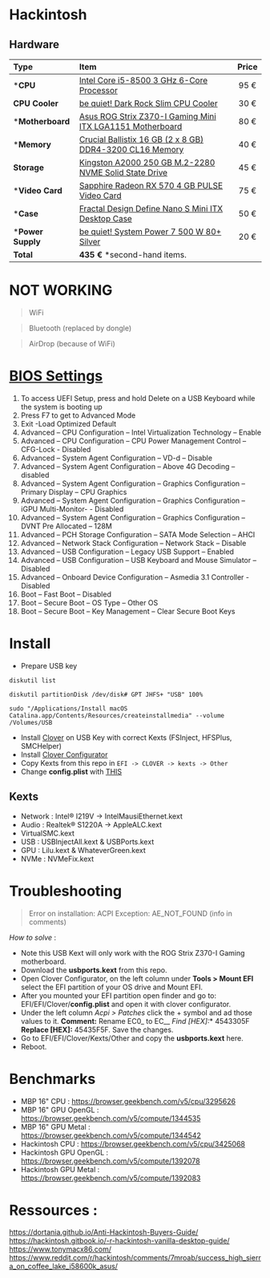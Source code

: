 # Hackintosh
## Hardware
Type|Item|Price
:----|:----|:----:
***CPU** | [Intel Core i5-8500 3 GHz 6-Core Processor](https://fr.pcpartpicker.com/product/kFKcCJ/intel-core-i5-8500-3ghz-6-core-processor-bx80684i58500) | 95 €
**CPU Cooler** | [be quiet! Dark Rock Slim CPU Cooler](https://fr.pcpartpicker.com/product/krxbt6/be-quiet-dark-rock-slim-cpu-cooler-bk024) | 30 €
***Motherboard** | [Asus ROG Strix Z370-I Gaming Mini ITX LGA1151 Motherboard](https://fr.pcpartpicker.com/product/VRjWGX/asus-rog-strix-z370-i-gaming-mini-itx-lga1151-motherboard-strix-z370-i-gaming) | 80 €
***Memory** | [Crucial Ballistix 16 GB (2 x 8 GB) DDR4-3200 CL16 Memory](https://fr.pcpartpicker.com/product/BxTzK8/crucial-ballistix-16-gb-2-x-8-gb-ddr4-3200-memory-bl2k8g32c16u4b) | 40 €
**Storage** | [Kingston A2000 250 GB M.2-2280 NVME Solid State Drive](https://fr.pcpartpicker.com/product/3vWBD3/kingston-a2000-250-gb-m2-2280-nvme-solid-state-drive-sa2000m8250g) | 45 €
***Video Card** | [Sapphire Radeon RX 570 4 GB PULSE Video Card](https://fr.pcpartpicker.com/product/bxM323/sapphire-radeon-rx-570-4gb-pulse-video-card-11266-04-20g) | 75 €
***Case** | [Fractal Design Define Nano S Mini ITX Desktop Case](https://fr.pcpartpicker.com/product/7d98TW/fractal-design-case-fdcadefnanosbk) | 50 €
***Power Supply** | [be quiet! System Power 7 500 W 80+ Silver](https://www.ldlc.com/fiche/PB00139841.html) | 20 €
 | **Total** | **435 €** *second-hand items.

# NOT WORKING

> WiFi

> Bluetooth (replaced by dongle)

> AirDrop (because of WiFi)

# [BIOS Settings](https://www.tonymacx86.com/threads/coffee-lake-itx-build-rog-stix-z370-i-gaming-i3-8100-hd-630-mojave-10-14-6.273731/)

1. To access UEFI Setup, press and hold Delete on a USB Keyboard while the system is booting up
2. Press F7 to get to Advanced Mode
3. Exit -Load Optimized Default
4. Advanced – CPU Configuration – Intel Virtualization Technology – Enable
5. Advanced – CPU Configuration – CPU Power Management Control – CFG-Lock - Disabled
6. Advanced – System Agent Configuration – VD-d – Disable
7. Advanced – System Agent Configuration – Above 4G Decoding – disabled
8. Advanced – System Agent Configuration – Graphics Configuration – Primary Display – CPU Graphics
9. Advanced – System Agent Configuration – Graphics Configuration – iGPU Multi-Monitor- - Disabled
10. Advanced – System Agent Configuration – Graphics Configuration – DVNT Pre Allocated – 128M
11. Advanced – PCH Storage Configuration – SATA Mode Selection – AHCI
12. Advanced – Network Stack Configuration – Network Stack – Disable
13. Advanced – USB Configuration – Legacy USB Support – Enabled
14. Advanced – USB Configuration – USB Keyboard and Mouse Simulator – Disabled
15. Advanced – Onboard Device Configuration – Asmedia 3.1 Controller - Disabled
16. Boot – Fast Boot – Disabled
17. Boot – Secure Boot – OS Type – Other OS
18. Boot – Secure Boot – Key Management – Clear Secure Boot Keys

# Install

* Prepare USB key

`diskutil list`   

`diskutil partitionDisk /dev/disk# GPT JHFS+ "USB" 100%`    

`sudo "/Applications/Install macOS Catalina.app/Contents/Resources/createinstallmedia" --volume /Volumes/USB`    

* Install [Clover](https://github.com/Dids/clover-builder/releases) on USB Key with correct Kexts (FSInject, HFSPlus, SMCHelper)
* Install [Clover Configurator](https://mackie100projects.altervista.org/download-clover-configurator/)
* Copy Kexts from this repo in `EFI -> CLOVER -> kexts -> Other`
* Change **config.plist** with [THIS](https://hackintosh.gitbook.io/-r-hackintosh-vanilla-desktop-guide/config.plist-per-hardware/coffee-lake)

## Kexts
- Network : Intel® I219V -> IntelMausiEthernet.kext
- Audio : Realtek® S1220A -> AppleALC.kext
- VirtualSMC.kext
- USB : USBInjectAll.kext & USBPorts.kext
- GPU : Lilu.kext & WhateverGreen.kext
- NVMe : NVMeFix.kext

# Troubleshooting

> Error on installation: ACPI Exception: AE_NOT_FOUND (info in comments)

*How to solve* : 
* Note this USB Kext will only work with the ROG Strix Z370-I Gaming motherboard.
* Download the **usbports.kext** from this repo.
* Open Clover Configurator, on the left column under **Tools > Mount EFI** select the EFI partition of your OS drive and Mount EFI.
* After you mounted your EFI partition open finder and go to: EFI/EFI/Clover/**config.plist** and open it with clover configurator.
* Under the left column *Acpi > Patches* click the + symbol and ad those values to it. **Comment:** Rename EC0_ to EC__ **Find* [HEX]:** 4543305F **Replace [HEX]:** 45435F5F. Save the changes.
* Go to EFI/EFI/Clover/Kexts/Other and copy the **usbports.kext** here.
* Reboot.

# Benchmarks
* MBP 16" CPU : https://browser.geekbench.com/v5/cpu/3295626
* MBP 16" GPU OpenGL : https://browser.geekbench.com/v5/compute/1344535
* MBP 16" GPU Metal : https://browser.geekbench.com/v5/compute/1344542
* Hackintosh CPU : https://browser.geekbench.com/v5/cpu/3425068
* Hackintosh GPU OpenGL : https://browser.geekbench.com/v5/compute/1392078
* Hackintosh GPU Metal : https://browser.geekbench.com/v5/compute/1392083

# Ressources :
https://dortania.github.io/Anti-Hackintosh-Buyers-Guide/
https://hackintosh.gitbook.io/-r-hackintosh-vanilla-desktop-guide/
https://www.tonymacx86.com/
https://www.reddit.com/r/hackintosh/comments/7mroab/success_high_sierra_on_coffee_lake_i58600k_asus/

